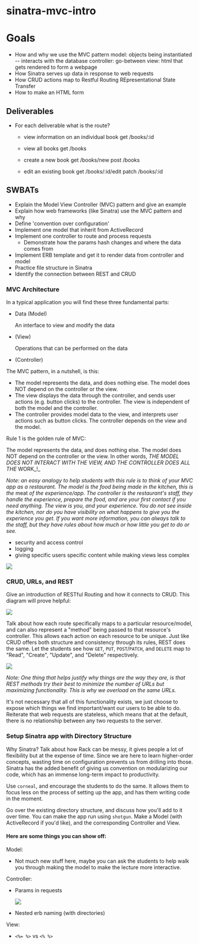 # sinatra-mvc-intro

# Goals
- How and why we use the MVC pattern
model: objects being instantiated -- interacts with the database
controller:  go-between
view: html that gets rendered to form a webpage
- How Sinatra serves up data in response to web requests
- How CRUD actions map to Restful Routing
  REpresentational State Transfer
- How to make an HTML form

## Deliverables

- For each deliverable what is the route?

  - view information on an individual book
    get /books/:id

  - view all books
    get /books

  - create a new book
    get /books/new
    post /books

  - edit an existing book
    get /books/:id/edit
    patch /books/:id











## SWBATs

* Explain the Model View Controller \(MVC\) pattern and give an example
* Explain how web frameworks \(like Sinatra\) use the MVC pattern and why
* Define 'convention over configuration'
* Implement one model that inherit from ActiveRecord
* Implement one controller to route and process requests
  * Demonstrate how the params hash changes and where the data comes from
* Implement ERB template and get it to render data from controller and model
* Practice file structure in Sinatra
* Identify the connection between REST and CRUD


### MVC Architecture

In a typical application you will find these three fundamental parts:

* Data \(Model\)

  An interface to view and modify the data

* \(View\)

  Operations that can be performed on the data

* \(Controller\)

The MVC pattern, in a nutshell, is this:

* The model represents the data, and does nothing else. The model does NOT depend on the controller or the view.
* The view displays the data through the controller, and sends user actions \(e.g. button clicks\) to the controller. The view is independent of both the model and the controller.
* The controller provides model data to the view, and interprets user actions such as button clicks. The controller depends on the view and the model.

Rule 1 is the golden rule of MVC:

The model represents the data, and does nothing else. The model does NOT depend on the controller or the view. In other words, _THE MODEL DOES NOT INTERACT WITH THE VIEW, AND THE CONTROLLER DOES ALL THE_ WORK_!_

_Note: an easy analogy to help students with this rule is to think of your MVC app as a restaurant. The model is the food being made in the kitchen, this is the_ meat _of the experience/app. The controller is the restaurant's staff, they handle the experience, prepare the food, and are your first contact if you need anything. The view is you, and your experience. You do not see inside the kitchen, nor do you have visibility on what happens to give you the experience you get. If you want more information, you can always talk to the staff, but they have rules about how much or how little you get to do or see._


* security and access control
* logging
* giving specific users specific content while making views less complex

![](/assets/m2_sinatra_request.jpg)

### CRUD, URLs, and REST

Give an introduction of RESTful Routing and how it connects to CRUD. This diagram will prove helpful:

![](/assets/m2_sinatra_crud.jpg)

Talk about how each route specifically maps to a particular resource/model, and can also represent a "method" being passed to that resource's controller. This allows each action on each resource to be unique. Just like CRUD offers both structure and consistency through its rules, REST does the same. Let the students see how `GET`, `PUT`, `POST`/`PATCH`, and `DELETE` map to "Read", "Create", "Update", and "Delete" respectively.

![](/assets/m2_sinatra_rest.png)

_Note: One thing that helps justify why things are the way they are, is that REST methods try their best to minimize the number of URLs but maximizing functionality. This is why we overload on the same URLs._

It's not necessary that all of this functionality exists, we just choose to expose which things we find important/want our users to be able to do. Reiterate that web requests are stateless, which means that at the default, there is no relationship between any two requests to the server.

### Setup Sinatra app with Directory Structure

Why Sinatra? Talk about how Rack can be messy, it gives people a lot of flexibility but at the expense of time. Since we are here to learn higher-order concepts, wasting time on configuration prevents us from drilling into those. Sinatra has the added benefit of giving us convention on modularizing our code, which has an immense long-term impact to productivity.

Use `corneal`, and encourage the students to do the same. It allows them to focus less on the process of setting up the app, and has them writing code in the moment.

Go over the existing directory structure, and discuss how you'll add to it over time. You can make the app run using `shotgun`. Make a Model \(with ActiveRecord if you'd like\), and the corresponding Controller and View.

#### Here are some things you can show off:

Model:

* Not much new stuff here, maybe you can ask the students to help walk you through making the model to make the lecture more interactive.

Controller:

* Params in requests

  ![](/assets/m2_sinatra_routing_code.jpg)

* Nested erb naming \(with directories\)


View:

* `<%= %>` vs `<% %>`
